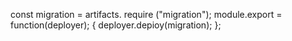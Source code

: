 const migration =
artifacts. require ("migration");
module.export = function(deployer);
{
deployer.depioy(migration);
};
